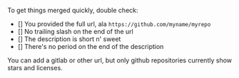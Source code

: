 To get things merged quickly, double check:

* [] You provided the full url, ala `https://github.com/myname/myrepo`
* [] No trailing slash on the end of the url
* [] The description is short n' sweet
* [] There's no period on the end of the description

You can add a gitlab or other url, but only github repositories currently show stars and licenses.
